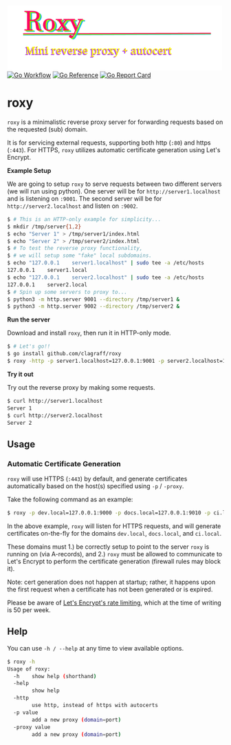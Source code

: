 ![](.github/logo.png)
[![Go Workflow](https://github.com/clagraff/roxy/actions/workflows/go.yml/badge.svgbranch=main)](https://github.com/clagraff/roxy/actions/workflows/go.yml?query=branch%3Amain)
[![Go Reference](https://pkg.go.dev/badge/github.com/clagraff/roxy.svg)](https://pkg.go.dev/github.com/clagraff/roxy)
[![Go Report Card](https://goreportcard.com/badge/github.com/clagraff/roxy)](https://goreportcard.com/report/github.com/clagraff/roxy)

# roxy

`roxy` is a minimalistic reverse proxy server for forwarding requests based on the requested (sub) domain. 

It is for servicing external requests, supporting both http (`:80`) and https (`:443`). For HTTPS, `roxy`
utilizes automatic certificate generation using Let's Encrypt. 

**Example Setup**

We are going to setup `roxy` to serve requests between two different servers (we will run using python).
One server will be for `http://server1.localhost` and is listening on `:9001`.
The second server will be for `http://server2.localhost` and listen on `:9002`.

```bash
$ # This is an HTTP-only example for simplicity...
$ mkdir /tmp/server{1,2}
$ echo "Server 1" > /tmp/server1/index.html
$ echo "Server 2" > /tmp/server2/index.html
$ # To test the reverse proxy functionality, 
$ # we will setup some "fake" local subdomains.
$ echo "127.0.0.1    server1.localhost" | sudo tee -a /etc/hosts
127.0.0.1    server1.local
$ echo "127.0.0.1    server2.localhost" | sudo tee -a /etc/hosts
127.0.0.1    server2.local
$ # Spin up some servers to proxy to...
$ python3 -m http.server 9001 --directory /tmp/server1 &
$ python3 -m http.server 9002 --directory /tmp/server2 &
```

**Run the server**

Download and install `roxy`, then run it in HTTP-only mode.

```bash
$ # Let's go!!
$ go install github.com/clagraff/roxy
$ roxy -http -p server1.localhost=127.0.0.1:9001 -p server2.localhost=127.0.0.1:9002 &
``` 

**Try it out**

Try out the reverse proxy by making some requests.

```bash
$ curl http://server1.localhost
Server 1
$ curl http://server2.localhost
Server 2
```

## Usage
### Automatic Certificate Generation
`roxy` will use HTTPS (`:443`) by default, and generate certificates automatically based
on the host(s) specified using `-p` / `-proxy`.

Take the following command as an example:

```bash
$ roxy -p dev.local=127.0.0.1:9000 -p docs.local=127.0.0.1:9010 -p ci.local=127.0.0.1:9020
```

In the above example, `roxy` will listen for HTTPS requests, and will generate certificates on-the-fly for 
the domains `dev.local`, `docs.local`, and `ci.local`. 

These domains must 1.) be correctly setup to point to the server `roxy` is running on (via A-records), and 2.) `roxy`
must be allowed to communicate to Let's Encrypt to perform the certificate generation (firewall rules may block it).

Note: cert generation does not happen at startup; rather, it happens upon the first request when a certificate has not been
generated or is expired.

Please be aware of [Let's Encrypt's rate limiting](https://letsencrypt.org/docs/rate-limits/), which at the time
of writing is 50 per week.

## Help
You can use `-h / --help` at any time to view available options.

```bash
$ roxy -h
Usage of roxy:
  -h	show help (shorthand)
  -help
    	show help
  -http
    	use http, instead of https with autocerts
  -p value
    	add a new proxy (domain=port)
  -proxy value
    	add a new proxy (domain=port)
```